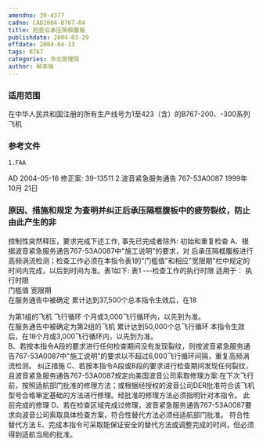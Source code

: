 ```yaml
---
amendno: 39-4377
cadno: CAD2004-B767-04
title: 检查后承压隔框腹板
publishdate: 2004-03-29
effdate: 2004-04-13
tags: B767
categories: 华北管理局
author: 柳本强
---
```


### 适用范围 
在中华人民共和国注册的所有生产线号为1至423（含）的B767-200、-300系列飞机

### 参考文件
    1.FAA 
AD 2004-05-16   修正案: 39-13511 
    2.波音紧急服务通告 767-53A0087 1999年 10月 21日


### 原因、措施和规定     为查明并纠正后承压隔框腹板中的疲劳裂纹，防止由此产生的非
控制性突然释压，要求完成下述工作, 事先已完成者除外:     初始和重复检查 A、根据波音紧急服务通告767-53A0087中"施工说明"的要求，对
后承压隔框腹板进行高频涡流检测；检查工作必须在本指令表1的"门槛值"和相应"宽限期"栏中规定的时间内完成，以后到时间为准。表1如下: 
表1 ---检查工作的执行时限 
适用于：  执行时限  
门槛值 宽限期  
在服务通告中被确定 累计达到37,500个总本指令生效后，在18 

  
为第1组的飞机  飞行循环  个月或3,000飞行循环内，以先到为准。  
在服务通告中被确定为第2组的飞机  累计达到50,000个总飞行循环  本指令生效后，在18个月或3,000飞行循环内，以先到为准。  
    B、若按本指令A段的要求进行任何检查期间没有发现裂纹，则按波音紧急服务通告767-53A0087中"施工说明"的要求以不超过6,000飞行循环间隔，重复高频涡流检测。 
    纠正措施 
    C、若按本指令A段或B段的要求进行检查期间发现任何裂纹，且波音紧急服务通告767-53A0087规定向美国波音公司索取修理方案:在下次飞行前，按照适航部门批准的修理方法；或根据经授权的波音公司DER批准符合该飞机型号合格审定基础的方法进行修理。经批准的修理方法必须指明针对本指令。 
    此前完成的修理 
D、若在检查区域完成过修理，波音紧急服务通告767-53A0087要求向波音公司索取具体检查方案，符合性替代方法必须经适航部门批准。 
    符合性替代方法 
    E、完成本指令可采取能保证安全的替代方法或调整完成的时间，但必须得到适航当局的批准。
